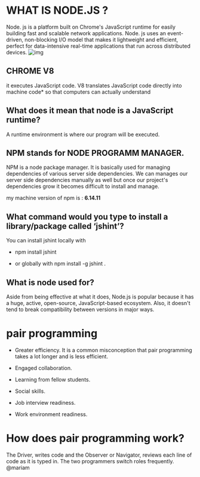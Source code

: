 # WHAT IS NODE.JS ?
Node. js is a platform built on Chrome's JavaScript runtime for easily building fast and scalable network applications. Node. js uses an event-driven, non-blocking I/O model that makes it lightweight and efficient, perfect for data-intensive real-time applications that run across distributed devices.
![img](https://dz2cdn1.dzone.com/storage/temp/13725147-nodejs-advantages.jpeg)

## CHROME V8 
it executes JavaScript code. 
V8 translates JavaScript code directly into machine code* so that computers can actually understand

## What does it mean that node is a JavaScript runtime?
A runtime environment is where our program will be executed. 
## NPM stands for NODE PROGRAMM MANAGER.
NPM is a node package manager. It is basically used for managing dependencies of various server side dependencies. We can manages our server side dependencies manually as well but once our project's dependencies grow it becomes difficult to install and manage.

my machine version of npm is : **6.14.11**
## What command would you type to install a library/package called ‘jshint’?
You can install jshint locally with 
* npm install jshint 

* or globally with npm install -g jshint .
## What is node used for?
Aside from being effective at what it does, Node.js is popular because it has a huge, active, open-source, JavaScript-based ecosystem. Also, it doesn't tend to break compatibility between versions in major ways.

# pair programming
* Greater efficiency. It is a common misconception that pair programming takes a lot longer and is less efficient.

* Engaged collaboration.
* Learning from fellow students.
* Social skills.
* Job interview readiness. 
* Work environment readiness.

# How does pair programming work?
 The Driver, writes code and the Observer or Navigator, reviews each line of code as it is typed in. The two programmers switch roles frequently.
 @mariam